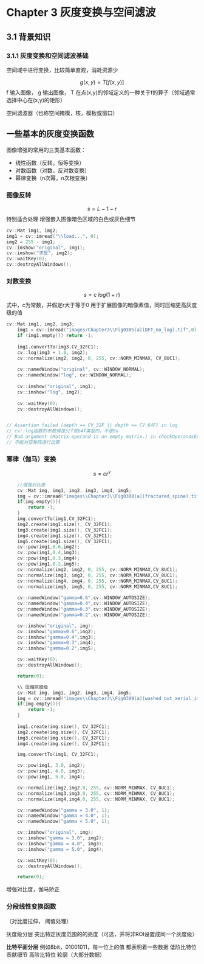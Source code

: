 # Chapter 3 灰度变换与空间滤波

## 3.1 背景知识

### 3.1.1 灰度变换和空间滤波基础

空间域中进行变换，比较简单直观，消耗资源少

$$g(x,y)=T[f(x,y)]$$
f 输入图像， g 输出图像， T 在点(x,y)的邻域定义的一种关于f的算子（邻域通常选择中心在(x,y)的矩形）

空间滤波器（也称空间掩模，核，模板或窗口）

## 一些基本的灰度变换函数

图像增强的常用的三类基本函数：

* 线性函数（反转，恒等变换）
* 对数函数（对数，反对数变换）
* 幂律变换（n次幂，n次根变换）

### 图像反转

$$s=L-1-r$$
特别适合处理 增强嵌入图像暗色区域的白色或灰色细节

```cpp
cv::Mat img1, img2;
img1 = cv::imread("\\load...", 0);
img2 = 255 - img1;
cv::imshow("original", img1);
cv::imshow("求反", img2);
cv::waitKey(0);
cv::destroyAllWindows();
```

### 对数变换

$$s=c\; log(1+r)$$
式中，c为常数，并假定r大于等于0
用于扩展图像的暗像素值，同时压缩更高灰度级的值

```cpp
cv::Mat img1, img2, img3;
    img1 = cv::imread("images/Chapter3\\Fig0305(a)(DFT_no_log).tif",0);
    if (img1.empty()) return -1;
    
    img1.convertTo(img3,CV_32FC1);
    cv::log(img3 + 1.0, img2);
    cv::normalize(img2, img2, 0, 255, cv::NORM_MINMAX, CV_8UC1);
    
    cv::namedWindow("original", cv::WINDOW_NORMAL);
    cv::namedWindow("log", cv::WINDOW_NORMAL);
    
    cv::imshow("original", img1);
    cv::imshow("log", img2);
    
    cv::waitKey(0);
    cv::destroyAllWindows();


// Assertion failed (depth == CV_32F || depth == CV_64F) in log
// cv::log函数的参数得是32f或64f类型的，不是8u
// Bad argument (Matrix operand is an empty matrix.) in checkOperandsExist
// 不能对空矩阵进行运算
```

### 幂律（伽马）变换

$$
s = c r^\gamma
$$

``` cpp
    //增强对比度 
    cv::Mat img, img1, img2, img3, img4, img5;
    img = cv::imread("images\\Chapter3\\Fig0308(a)(fractured_spine).tif",0);
    if(img.empty()){
        return -1;
    }
    img.convertTo(img1,CV_32FC1);
    img2.create(img1.size(), CV_32FC1);
    img3.create(img1.size(), CV_32FC1);
    img4.create(img1.size(), CV_32FC1);
    img5.create(img1.size(), CV_32FC1);
    cv::pow(img1,0.6,img2);
    cv::pow(img1,0.4,img3);
    cv::pow(img1,0.3,img4);
    cv::pow(img1,0.2,img5);
    cv::normalize(img2, img2, 0, 255, cv::NORM_MINMAX,CV_8UC1);
    cv::normalize(img3, img3, 0, 255, cv::NORM_MINMAX,CV_8UC1);
    cv::normalize(img4, img4, 0, 255, cv::NORM_MINMAX,CV_8UC1);
    cv::normalize(img5, img5, 0, 255, cv::NORM_MINMAX,CV_8UC1);
    
    cv::namedWindow("gamma=0.6",cv::WINDOW_AUTOSIZE);
    cv::namedWindow("gamma=0.4",cv::WINDOW_AUTOSIZE);
    cv::namedWindow("gamma=0.3",cv::WINDOW_AUTOSIZE);
    cv::namedWindow("gamma=0.2",cv::WINDOW_AUTOSIZE);

    cv::imshow("original", img);
    cv::imshow("gamma=0.6",img2);
    cv::imshow("gamma=0.4",img3);
    cv::imshow("gamma=0.3",img4);
    cv::imshow("gamma=0.2",img5);

    cv::waitKey(0);
    cv::destroyAllWindows();

    return(0);
```

```cpp
    \\ 压缩灰度级
    cv::Mat img, img1, img2, img3, img4, img5;
    img = cv::imread("images\\Chapter3\\Fig0309(a)(washed_out_aerial_image).tif",0);
    if(img.empty()){
        return -1;
    }
    
    img1.create(img.size(), CV_32FC1);
    img2.create(img.size(), CV_32FC1);
    img3.create(img.size(), CV_32FC1);
    img4.create(img.size(), CV_32FC1);

    img.convertTo(img1, CV_32FC1);

    cv::pow(img1, 3.0, img2);
    cv::pow(img1, 4.0, img3);
    cv::pow(img1, 5.0, img4);

    cv::normalize(img2,img2,0, 255, cv::NORM_MINMAX, CV_8UC1);
    cv::normalize(img3,img3,0, 255, cv::NORM_MINMAX, CV_8UC1);
    cv::normalize(img4,img4,0, 255, cv::NORM_MINMAX, CV_8UC1);

    cv::namedWindow("gamma = 3.0", 1);
    cv::namedWindow("gamma = 4.0", 1);
    cv::namedWindow("gamma = 5.0", 1);

    cv::imshow("original", img);
    cv::imshow("gamma = 3.0", img2);
    cv::imshow("gamma = 4.0", img3);
    cv::imshow("gamma = 5.0", img4);

    cv::waitKey(0);
    cv::destroyAllWindows();

    return(0);
```

增强对比度，伽马矫正

### 分段线性变换函数

（对比度拉伸， 阈值处理）

灰度级分层
突出特定灰度范围的的亮度（可选，并将非ROI设置成同一个灰度级）

**比特平面分层**
例如8bit，01001011，每一位上的值 都表明着一些数据
低阶比特位 贡献细节
高阶比特位 轮廓（大部分数据）
